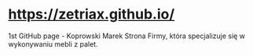 # https://zetriax.github.io/
1st GitHub page - Koprowski Marek
Strona Firmy, która specjalizuje się w wykonywaniu mebli z palet.
